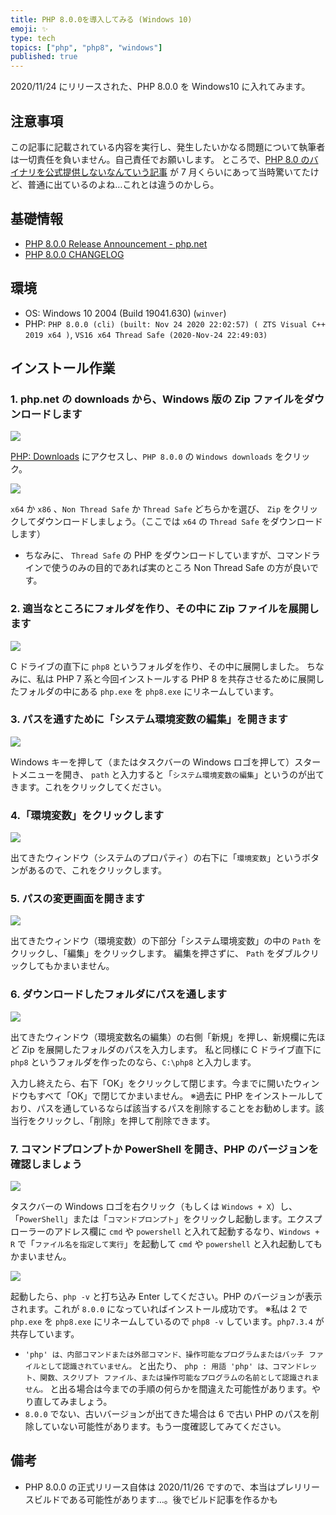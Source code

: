 ```yaml
---
title: PHP 8.0.0を導入してみる (Windows 10)
emoji: ✨
type: tech
topics: ["php", "php8", "windows"]
published: true
---
```


2020/11/24 にリリースされた、PHP 8.0.0 を Windows10 に入れてみます。

## 注意事項

この記事に記載されている内容を実行し、発生したいかなる問題について執筆者は一切責任を負いません。自己責任でお願いします。
ところで、[PHP 8.0 のバイナリを公式提供しないなんていう記事](https://forest.watch.impress.co.jp/docs/news/1264900.html) が 7 月くらいにあって当時驚いてたけど、普通に出ているのよね…これとは違うのかしら。

## 基礎情報

- [PHP 8.0.0 Release Announcement - php.net](https://www.php.net/releases/8.0/en.php)
- [PHP 8.0.0 CHANGELOG](https://www.php.net/ChangeLog-8.php#8.0.0)

## 環境

- OS: Windows 10 2004 (Build 19041.630) (`winver`)
- PHP: `PHP 8.0.0 (cli) (built: Nov 24 2020 22:02:57) ( ZTS Visual C++ 2019 x64 )`, `VS16 x64 Thread Safe (2020-Nov-24 22:49:03)`

## インストール作業

### 1. php.net の downloads から、Windows 版の Zip ファイルをダウンロードします

![](https://storage.googleapis.com/zenn-user-upload/hajg57i5k0k0zya1jhjqpfg7r40v)

[PHP: Downloads](https://www.php.net/downloads) にアクセスし、`PHP 8.0.0` の `Windows downloads` をクリック。

![](https://storage.googleapis.com/zenn-user-upload/930ohai5zrbkjqlcey8ljt7l8spa)

`x64` か `x86` 、`Non Thread Safe` か `Thread Safe` どちらかを選び、 `Zip` をクリックしてダウンロードしましょう。（ここでは `x64` の `Thread Safe` をダウンロードします）

- ちなみに、 `Thread Safe` の PHP をダウンロードしていますが、コマンドラインで使うのみの目的であれば実のところ Non Thread Safe の方が良いです。

### 2. 適当なところにフォルダを作り、その中に Zip ファイルを展開します

![](https://storage.googleapis.com/zenn-user-upload/gzufvh82rvtrgq5klvo17ukd4gr6)

C ドライブの直下に `php8` というフォルダを作り、その中に展開しました。
ちなみに、私は PHP 7 系と今回インストールする PHP 8 を共存させるために展開したフォルダの中にある `php.exe` を `php8.exe` にリネームしています。

### 3. パスを通すために「システム環境変数の編集」を開きます

![](https://storage.googleapis.com/zenn-user-upload/4lt038pirx9rl32xwtd6nv0jyjcy)

Windows キーを押して（またはタスクバーの Windows ロゴを押して）スタートメニューを開き、 `path` と入力すると「`システム環境変数の編集`」というのが出てきます。これをクリックしてください。

### 4.「環境変数」をクリックします

![](https://storage.googleapis.com/zenn-user-upload/pbm93bvtn5t7pcdhb03q9kg4wy4e)

出てきたウィンドウ（システムのプロパティ）の右下に「`環境変数`」というボタンがあるので、これをクリックします。

### 5. パスの変更画面を開きます

![](https://storage.googleapis.com/zenn-user-upload/36ma5dyy6rq9kgfxwm1lg2ro11vu)

出てきたウィンドウ（環境変数）の下部分「システム環境変数」の中の `Path` をクリックし、「編集」をクリックします。
編集を押さずに、 `Path` をダブルクリックしてもかまいません。

### 6. ダウンロードしたフォルダにパスを通します

![](https://storage.googleapis.com/zenn-user-upload/so59r41xvpjplshdusmbiwfef2d0)

出てきたウィンドウ（環境変数名の編集）の右側「新規」を押し、新規欄に先ほど Zip を展開したフォルダのパスを入力します。
私と同様に C ドライブ直下に `php8` というフォルダを作ったのなら、`C:\php8` と入力します。

入力し終えたら、右下「OK」をクリックして閉じます。今までに開いたウィンドウもすべて「OK」で閉じてかまいません。
※過去に PHP をインストールしており、パスを通しているならば該当するパスを削除することをお勧めします。該当行をクリックし、「削除」を押して削除できます。

### 7. コマンドプロンプトか PowerShell を開き、PHP のバージョンを確認しましょう

![](https://storage.googleapis.com/zenn-user-upload/tmxtwiq7lelz06l8svve4c3ekx7m)

タスクバーの Windows ロゴを右クリック（もしくは `Windows + X`）し、「`PowerShell`」または「`コマンドプロンプト`」をクリックし起動します。エクスプローラーのアドレス欄に `cmd` や `powershell` と入れて起動するなり、`Windows + R` で「`ファイル名を指定して実行`」を起動して `cmd` や `powershell` と入れ起動してもかまいません。

![](https://storage.googleapis.com/zenn-user-upload/nbkuncu7gaxwss4l0r0wrixqgxht)

起動したら、`php -v` と打ち込み Enter してください。PHP のバージョンが表示されます。これが `8.0.0` になっていればインストール成功です。
※私は 2 で `php.exe` を `php8.exe` にリネームしているので `php8 -v` しています。`php7.3.4` が共存しています。

- `'php' は、内部コマンドまたは外部コマンド、操作可能なプログラムまたはバッチ ファイルとして認識されていません。` と出たり、 `php : 用語 'php' は、コマンドレット、関数、スクリプト ファイル、または操作可能なプログラムの名前として認識されません。` と出る場合は今までの手順の何らかを間違えた可能性があります。やり直してみましょう。
- `8.0.0` でない、古いバージョンが出てきた場合は 6 で古い PHP のパスを削除していない可能性があります。もう一度確認してみてください。

## 備考

- PHP 8.0.0 の正式リリース自体は 2020/11/26 ですので、本当はプレリリースビルドである可能性があります…。後でビルド記事を作るかも
